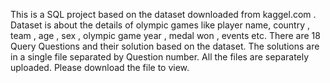 This is a SQL project based on the dataset downloaded from kaggel.com . Dataset is about the details of olympic games like player name, country , team , age , sex , olympic game year , medal won , events etc.
There are 18 Query Questions and their solution based on the dataset.
The solutions are in a single file separated by Question number.
All the files are separately uploaded.
Please download the file to view.

